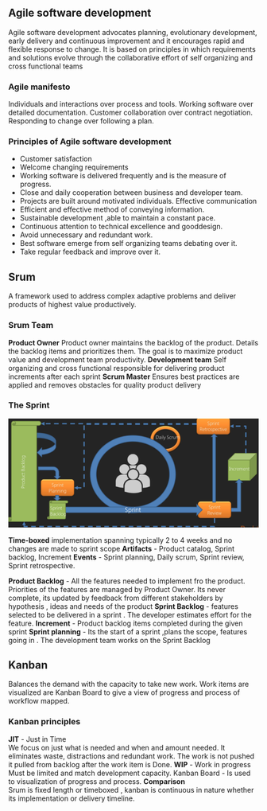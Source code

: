 ## Agile software development

Agile software development advocates planning, evolutionary development, early delivery and continuous improvement and it encourages rapid and flexible response to change.
	It is based on principles in which requirements and solutions evolve through the collaborative effort of self organizing and cross functional teams

### Agile manifesto
Individuals and interactions over process and tools.
Working software over detailed documentation.
Customer collaboration over contract negotiation.
Responding to change over following a plan.

### Principles of Agile software development

 - Customer satisfaction 
 - Welcome changing requirements 
 - Working software is delivered frequently and is the measure of progress. 
 - Close and daily cooperation between business and developer team. 
 - Projects are built around motivated individuals. Effective communication
- Efficient and effective method of conveying information.
- Sustainable development ,able to maintain a constant pace.
- Continuous attention to technical excellence and gooddesign.
- Avoid unnecessary and redundant work.
- Best software emerge from self organizing teams debating over it.
- Take regular feedback and improve over it.

## Srum

A framework used to address complex adaptive problems and deliver products of highest value productively.

### Srum Team

**Product Owner** 
	Product owner maintains the backlog of the product. Details the backlog items and prioritizes them. The goal is to maximize product  value and development team productivity.
**Development team**
	Self organizing and cross functional responsible for delivering product increments after each sprint
**Scrum Master**
	Ensures best practices are applied and removes obstacles for quality product delivery

### The Sprint
![Scrum Development environment](https://github.com/sandeepamilineni/DeveloperNotes/blob/master/images/scrum.PNG "Scrum")

**Time-boxed** implementation spanning typically 2 to 4 weeks and no changes are made to sprint scope
**Artifacts** - Product catalog, Sprint backlog, Increment
**Events** - Sprint planning, Daily scrum, Sprint review, Sprint retrospective.

**Product Backlog** - All the features needed to implement fro the product. Priorities of the features are managed by Product Owner. Its never complete, its updated by feedback from different stakeholders by hypothesis  , ideas and needs of the product
**Sprint Backlog** - features selected to be delivered in a sprint . The developer estimates effort for the feature.
**Increment** - Product backlog items completed during the given sprint
**Sprint planning** - Its the start of a sprint ,plans the scope, features going in . The development team works on the Sprint Backlog


## Kanban
Balances the demand with the capacity to take new work.
Work items are visualized are Kanban Board to give a view of progress and process of workflow mapped.

### Kanban principles

**JIT** - Just in Time<br>
We focus on just what is needed and when and amount needed. It eliminates waste, distractions and redundant work. The work is not pushed it pulled from backlog after the work item is Done.
**WIP** - Work in progress<br>
Must be limited and match development capacity.
Kanban Board - Is used to visualization of progress and process.
**Comparison**<br>
Srum is fixed length or timeboxed , kanban is continuous in nature whether its implementation or delivery timeline.
